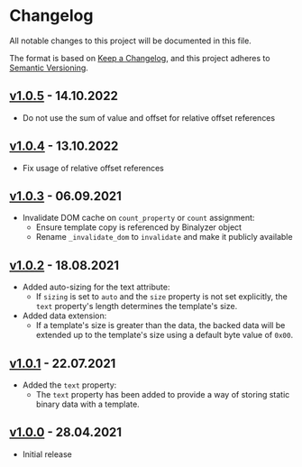 # Changelog

All notable changes to this project will be documented in this file.

The format is based on [Keep a Changelog](https://keepachangelog.com/en/1.0.0/),
and this project adheres to [Semantic Versioning](https://semver.org/spec/v2.0.0.html).

## [v1.0.5] - 14.10.2022

- Do not use the sum of value and offset for relative offset references

[v1.0.5]: https://github.com/denisvasilik/binalyzer-core/tree/v1.0.5

## [v1.0.4] - 13.10.2022

- Fix usage of relative offset references

[v1.0.4]: https://github.com/denisvasilik/binalyzer-core/tree/v1.0.4

## [v1.0.3] - 06.09.2021

- Invalidate DOM cache on `count_property` or `count` assignment:
  - Ensure template copy is referenced by Binalyzer object
  - Rename `_invalidate_dom` to `invalidate` and make it publicly available

[v1.0.3]: https://github.com/denisvasilik/binalyzer-core/tree/v1.0.3

## [v1.0.2] - 18.08.2021

- Added auto-sizing for the text attribute:
  - If `sizing` is set to `auto` and the `size` property is not set explicitly,
    the `text` property's length determines the template's size.
- Added data extension:
  - If a template's size is greater than the data, the backed data will be
    extended up to the template's size using a default byte value of `0x00`.

[v1.0.2]: https://github.com/denisvasilik/binalyzer-core/tree/v1.0.2

## [v1.0.1] - 22.07.2021

- Added the `text` property:
    - The `text` property has been added to provide a way of storing static
      binary data with a template.

[v1.0.1]: https://github.com/denisvasilik/binalyzer-core/tree/v1.0.1

## [v1.0.0] - 28.04.2021

- Initial release

[v1.0.0]: https://github.com/denisvasilik/binalyzer-core/tree/v1.0.0
